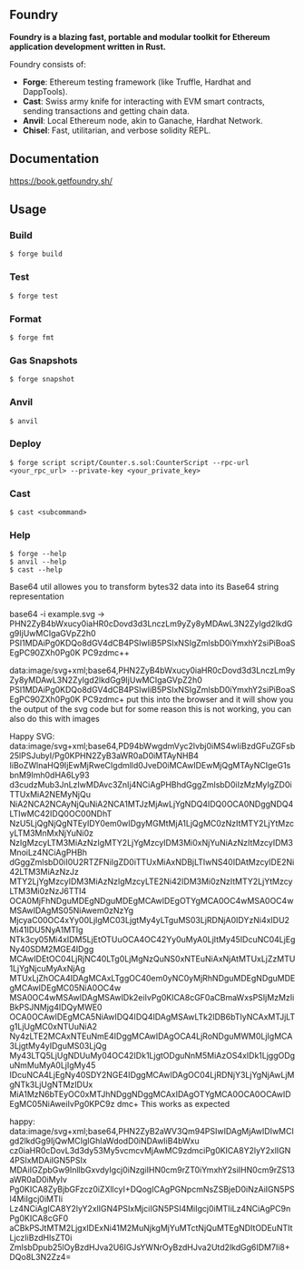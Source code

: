 ## Foundry

**Foundry is a blazing fast, portable and modular toolkit for Ethereum application development written in Rust.**

Foundry consists of:

-   **Forge**: Ethereum testing framework (like Truffle, Hardhat and DappTools).
-   **Cast**: Swiss army knife for interacting with EVM smart contracts, sending transactions and getting chain data.
-   **Anvil**: Local Ethereum node, akin to Ganache, Hardhat Network.
-   **Chisel**: Fast, utilitarian, and verbose solidity REPL.

## Documentation

https://book.getfoundry.sh/

## Usage

### Build

```shell
$ forge build
```

### Test

```shell
$ forge test
```

### Format

```shell
$ forge fmt
```

### Gas Snapshots

```shell
$ forge snapshot
```

### Anvil

```shell
$ anvil
```

### Deploy

```shell
$ forge script script/Counter.s.sol:CounterScript --rpc-url <your_rpc_url> --private-key <your_private_key>
```

### Cast

```shell
$ cast <subcommand>
```

### Help

```shell
$ forge --help
$ anvil --help
$ cast --help
```

Base64 util allowes you to transform bytes32 data into its Base64 string representation

base64 -i example.svg -> PHN2ZyB4bWxucy0iaHR0cDovd3d3LnczLm9yZy8yMDAwL3N2ZyIgd2lkdGg9IjUwMCIgaGVpZ2h0
PSI1MDAiPg0KDQo8dGV4dCB4PSIwIiB5PSIxNSIgZmlsbD0iYmxhY2siPiBoaSEgPC90ZXh0Pg0K
PC9zdmc++

data:image/svg+xml;base64,PHN2ZyB4bWxucy0iaHR0cDovd3d3LnczLm9yZy8yMDAwL3N2ZyIgd2lkdGg9IjUwMCIgaGVpZ2h0
PSI1MDAiPg0KDQo8dGV4dCB4PSIwIiB5PSIxNSIgZmlsbD0iYmxhY2siPiBoaSEgPC90ZXh0Pg0K
PC9zdmc+  put this into the browser and it will show you the output of the svg code but for some reason this is not working, you can also do this with images

Happy SVG:
    data:image/svg+xml;base64,PD94bWwgdmVyc2lvbj0iMS4wIiBzdGFuZGFsb25lPSJubyI/Pg0KPHN2ZyB3aWR0aD0iMTAyNHB4
IiBoZWlnaHQ9IjEwMjRweCIgdmlld0JveD0iMCAwIDEwMjQgMTAyNCIgeG1sbnM9Imh0dHA6Ly93
d3cudzMub3JnLzIwMDAvc3ZnIj4NCiAgPHBhdGggZmlsbD0iIzMzMyIgZD0iTTUxMiA2NEMyNjQu
NiA2NCA2NCAyNjQuNiA2NCA1MTJzMjAwLjYgNDQ4IDQ0OCA0NDggNDQ4LTIwMC42IDQ0OC00NDhT
NzU5LjQgNjQgNTEyIDY0em0wIDgyMGMtMjA1LjQgMC0zNzItMTY2LjYtMzcyLTM3MnMxNjYuNi0z
NzIgMzcyLTM3MiAzNzIgMTY2LjYgMzcyIDM3Mi0xNjYuNiAzNzItMzcyIDM3MnoiLz4NCiAgPHBh
dGggZmlsbD0iI0U2RTZFNiIgZD0iTTUxMiAxNDBjLTIwNS40IDAtMzcyIDE2Ni42LTM3MiAzNzJz
MTY2LjYgMzcyIDM3MiAzNzIgMzcyLTE2Ni42IDM3Mi0zNzItMTY2LjYtMzcyLTM3Mi0zNzJ6TTI4
OCA0MjFhNDguMDEgNDguMDEgMCAwIDEgOTYgMCA0OC4wMSA0OC4wMSAwIDAgMS05NiAwem0zNzYg
MjcyaC00OC4xYy00LjIgMC03LjgtMy4yLTguMS03LjRDNjA0IDYzNi4xIDU2Mi41IDU5NyA1MTIg
NTk3cy05Mi4xIDM5LjEtOTUuOCA4OC42Yy0uMyA0LjItMy45IDcuNC04LjEgNy40SDM2MGE4IDgg
MCAwIDEtOC04LjRjNC40LTg0LjMgNzQuNS0xNTEuNiAxNjAtMTUxLjZzMTU1LjYgNjcuMyAxNjAg
MTUxLjZhOCA4IDAgMCAxLTggOC40em0yNC0yMjRhNDguMDEgNDguMDEgMCAwIDEgMC05NiA0OC4w
MSA0OC4wMSAwIDAgMSAwIDk2eiIvPg0KICA8cGF0aCBmaWxsPSIjMzMzIiBkPSJNMjg4IDQyMWE0
OCA0OCAwIDEgMCA5NiAwIDQ4IDQ4IDAgMSAwLTk2IDB6bTIyNCAxMTJjLTg1LjUgMC0xNTUuNiA2
Ny4zLTE2MCAxNTEuNmE4IDggMCAwIDAgOCA4LjRoNDguMWM0LjIgMCA3LjgtMy4yIDguMS03LjQg
My43LTQ5LjUgNDUuMy04OC42IDk1LjgtODguNnM5MiAzOS4xIDk1LjggODguNmMuMyA0LjIgMy45
IDcuNCA4LjEgNy40SDY2NGE4IDggMCAwIDAgOC04LjRDNjY3LjYgNjAwLjMgNTk3LjUgNTMzIDUx
MiA1MzN6bTEyOC0xMTJhNDggNDggMCAxIDAgOTYgMCA0OCA0OCAwIDEgMC05NiAweiIvPg0KPC9z
dmc+                 This works as expected

happy:
     data:image/svg+xml;base64,PHN2ZyB2aWV3Qm94PSIwIDAgMjAwIDIwMCIgd2lkdGg9IjQwMCIgIGhlaWdodD0iNDAwIiB4bWxu
cz0iaHR0cDovL3d3dy53My5vcmcvMjAwMC9zdmciPg0KICA8Y2lyY2xlIGN4PSIxMDAiIGN5PSIx
MDAiIGZpbGw9InllbGxvdyIgcj0iNzgiIHN0cm9rZT0iYmxhY2siIHN0cm9rZS13aWR0aD0iMyIv
Pg0KICA8ZyBjbGFzcz0iZXllcyI+DQogICAgPGNpcmNsZSBjeD0iNzAiIGN5PSI4MiIgcj0iMTIi
Lz4NCiAgICA8Y2lyY2xlIGN4PSIxMjciIGN5PSI4MiIgcj0iMTIiLz4NCiAgPC9nPg0KICA8cGF0
aCBkPSJtMTM2LjgxIDExNi41M2MuNjkgMjYuMTctNjQuMTEgNDItODEuNTItLjczIiBzdHlsZT0i
ZmlsbDpub25lOyBzdHJva2U6IGJsYWNrOyBzdHJva2Utd2lkdGg6IDM7Ii8+DQo8L3N2Zz4=